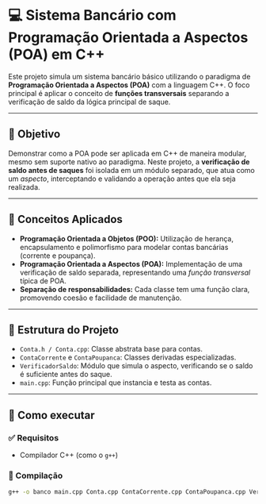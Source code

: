 # 💻 Sistema Bancário com Programação Orientada a Aspectos (POA) em C++

Este projeto simula um sistema bancário básico utilizando o paradigma de **Programação Orientada a Aspectos (POA)** com a linguagem C++. O foco principal é aplicar o conceito de **funções transversais** separando a verificação de saldo da lógica principal de saque.

---

## 🎯 Objetivo

Demonstrar como a POA pode ser aplicada em C++ de maneira modular, mesmo sem suporte nativo ao paradigma. Neste projeto, a **verificação de saldo antes de saques** foi isolada em um módulo separado, que atua como um *aspecto*, interceptando e validando a operação antes que ela seja realizada.

---

## 🧠 Conceitos Aplicados

- **Programação Orientada a Objetos (POO):** Utilização de herança, encapsulamento e polimorfismo para modelar contas bancárias (corrente e poupança).
- **Programação Orientada a Aspectos (POA):** Implementação de uma verificação de saldo separada, representando uma *função transversal* típica de POA.
- **Separação de responsabilidades:** Cada classe tem uma função clara, promovendo coesão e facilidade de manutenção.

---

## 🧩 Estrutura do Projeto

- `Conta.h / Conta.cpp`: Classe abstrata base para contas.
- `ContaCorrente` e `ContaPoupanca`: Classes derivadas especializadas.
- `VerificadorSaldo`: Módulo que simula o aspecto, verificando se o saldo é suficiente antes do saque.
- `main.cpp`: Função principal que instancia e testa as contas.

---

## 🚀 Como executar

### ✅ Requisitos

- Compilador C++ (como o `g++`)

### 🔧 Compilação

```bash
g++ -o banco main.cpp Conta.cpp ContaCorrente.cpp ContaPoupanca.cpp VerificadorSaldo.cpp
